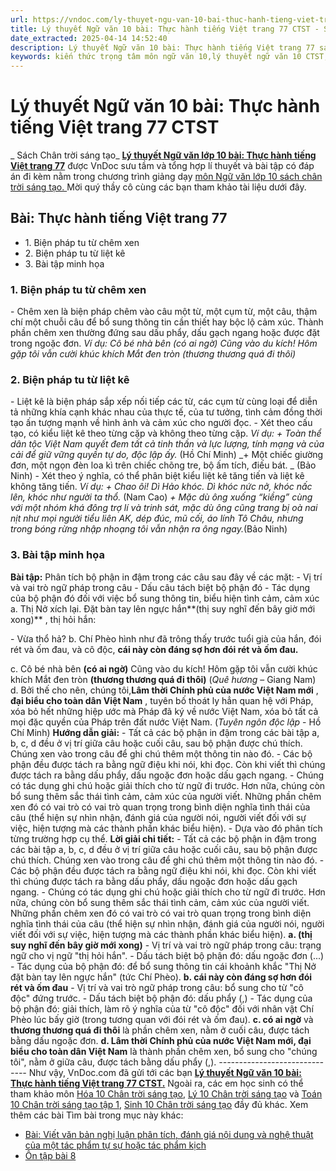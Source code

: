 ```yaml
---
url: https://vndoc.com/ly-thuyet-ngu-van-10-bai-thuc-hanh-tieng-viet-trang-77-ctst-292457
title: Lý thuyết Ngữ văn 10 bài: Thực hành tiếng Việt trang 77 CTST - Sách Chân trời sáng tạo - VnDoc.com
date_extracted: 2025-04-14 14:52:40
description: Lý thuyết Ngữ văn 10 bài: Thực hành tiếng Việt trang 77 sách Chân trời sáng tạo được VnDoc sưu tầm và giới thiệu  để tham khảo chuẩn bị cho bài giảng học kì mới sắp tới đây của mình.
keywords: kiến thức trọng tâm môn ngữ văn 10,lý thuyết ngữ văn 10 CTST,ngữ văn lớp 10,ôn tập lý thuyết văn lớp 10,lý thuyết môn ngữ văn 10,lý thuyết văn 10 CTST,Lý thuyết môn ngữ văn 10 bài Thực hành tiếng Việt trang 77,Thực hành tiếng Việt trang 77,trắc nghiệm ngữ văn 10 CTST,văn 10 chân trời sáng tạo
---
```


# Lý thuyết Ngữ văn 10 bài: Thực hành tiếng Việt trang 77 CTST
 _ Sách Chân trời sáng tạo_
**[Lý thuyết Ngữ văn lớp 10 bài: Thực hành tiếng Việt trang 77](<https://vndoc.com/ly-thuyet-ngu-van-10-bai-thuc-hanh-tieng-viet-trang-77-ctst-292457>)** được VnDoc sưu tầm và tổng hợp lí thuyết và bài tập có đáp án đi kèm nằm trong chương trình giảng dạy [môn Ngữ văn lớp 10 sách chân trời sáng tạo. ](<https://vndoc.com/ngu-van-10-chan-troi-sang-tao-tap1>)Mời quý thầy cô cùng các bạn tham khảo tài liệu dưới đây.
## Bài: Thực hành tiếng Việt trang 77
  * 1\. Biện pháp tu từ chêm xen
  * 2\. Biện pháp tu từ liệt kê
  * 3\. Bài tập minh họa

### **1\. Biện pháp tu từ chêm xen**
\- Chêm xen là biện pháp chêm vào câu một từ, một cụm từ, một câu, thậm chí một chuỗi câu để bổ sung thông tin cần thiết hay bộc lộ cảm xúc. Thành phần chêm xen thường đứng sau dấu phẩy, dấu gạch ngang hoặc được đặt trong ngoặc đơn.
_Ví dụ:_
_Cô bé nhà bên \(có ai ngờ\)_
_Cũng vào du kích\!_
_Hôm gặp tôi vẫn cười khúc khích_
 _Mắt đen tròn \(thương thương quá đi thôi\)_
### **2\. Biện pháp tu từ liệt kê**
\- Liệt kê là biện pháp sắp xếp nối tiếp các từ, các cụm từ cùng loại để diễn tả những khía cạnh khác nhau của thực tế, của tư tưởng, tình cảm đồng thời tạo ấn tượng mạnh về hình ảnh và cảm xúc cho người đọc.
\- Xét theo cấu tạo, có kiểu liệt kê theo từng cặp và không theo từng cặp.
_Ví dụ:_
_\+ Toàn thể dân tộc Việt Nam quyết đem tất cả tinh thần và lực lượng, tính mạng và của cải để giữ vững quyền tự do, độc lập ấy._ \(Hồ Chí Minh\)
_\+ Một chiếc giường đơn, một ngọn đèn loa kì trên chiếc chõng tre, bộ ấm tích, điếu bát. _ \(Bảo Ninh\)
\- Xét theo ý nghĩa, có thể phân biệt kiểu liệt kê tăng tiến và liệt kê không tăng tiến.
_Ví dụ:_
_\+ Chao ôi\! Dì Hảo khóc. Dì khóc nức nở, khóc nấc lên, khóc như người ta thổ._ \(Nam Cao\)
_\+ Mặc dù ông xuống “kiềng” cùng với một nhóm khá đông trợ lí và trinh sát, mặc dù ông cũng trang bị oà nai nịt như mọi người tiểu liên AK, dép đúc, mũ cối, áo lính Tô Châu, nhưng trong bóng rừng nhập nhoạng tôi vẫn nhận ra ông ngay._\(Bảo Ninh\)
### **3\. Bài tập minh họa**
**Bài tập:** Phân tích bộ phận in đậm trong các câu sau đây về các mặt:
\- Vị trí và vai trò ngữ pháp trong câu
\- Dấu câu tách biệt bộ phận đó
\- Tác dụng của bộ phận đó đối với việc bổ sung thông tin, biểu hiện tình cảm, cảm xúc
a. Thị Nở xích lại. Đặt bàn tay lên ngực hắn**\(thị suy nghĩ đến bây giờ mới xong\)** , thị hỏi hắn:  
  
\- Vừa thổ hả?
b. Chí Phèo hình như đã trông thấy trước tuổi già của hắn, đói rét và ốm đau, và cô độc, **cái này còn đáng sợ hơn đói rét và ốm đau.**  
  
c.
Cô bé nhà bên **\(có ai ngờ\)**
Cũng vào du kích\!
Hôm gặp tôi vẫn cười khúc khích
Mắt đen tròn **\(thương thương quá đi thôi\)**
\(_Quê hương_ – Giang Nam\)
d. Bởi thế cho nên, chúng tôi,**Lâm thời Chính phủ của nước Việt Nam mới** , **đại biểu cho toàn dân Việt Nam** , tuyên bố thoát ly hẳn quan hệ với Pháp, xóa bỏ hết những hiệp ước mà Pháp đã ký về nước Việt Nam, xóa bỏ tất cả mọi đặc quyền của Pháp trên đất nước Việt Nam.
\(_Tuyên ngôn độc lập_ \- Hồ Chí Minh\)
**Hướng dẫn giải:**
\- Tất cả các bộ phận in đậm trong các bài tập a, b, c, d đều ở vị trí giữa câu hoặc cuối câu, sau bộ phận được chú thích. Chúng xen vào trong câu để ghi chú thêm một thông tin nào đó.
\- Các bộ phận đều được tách ra bằng ngữ điệu khi nói, khi đọc. Còn khi viết thì chúng được tách ra bằng dấu phẩy, dấu ngoặc đơn hoặc dấu gạch ngang.
\- Chúng có tác dụng ghi chú hoặc giải thích cho từ ngữ đi trước. Hơn nữa, chúng còn bổ sung thêm sắc thái tình cảm, cảm xúc của người viết. Những phần chêm xen đó có vai trò có vai trò quan trọng trong bình diện nghĩa tình thái của câu \(thể hiện sự nhìn nhận, đánh giá của người nói, người viết đối với sự việc, hiện tượng mà các thành phần khác biểu hiện\).
\- Dựa vào đó phân tích từng trường hợp cụ thể.
**Lời giải chi tiết:**
\- Tất cả các bộ phận in đậm trong các bài tập a, b, c, d đều ở vị trí giữa câu hoặc cuối câu, sau bộ phận được chú thích. Chúng xen vào trong câu để ghi chú thêm một thông tin nào đó.
\- Các bộ phận đều được tách ra bằng ngữ điệu khi nói, khi đọc. Còn khi viết thì chúng được tách ra bằng dấu phẩy, dấu ngoặc đơn hoặc dấu gạch ngang.
\- Chúng có tác dụng ghi chú hoặc giải thích cho từ ngữ đi trước. Hơn nữa, chúng còn bổ sung thêm sắc thái tình cảm, cảm xúc của người viết. Những phần chêm xen đó có vai trò có vai trò quan trọng trong bình diện nghĩa tình thái của câu \(thể hiện sự nhìn nhận, đánh giá của người nói, người viết đối với sự việc, hiện tượng mà các thành phần khác biểu hiện\).
**a. \(thị suy nghĩ đến bây giờ mới xong\)**
\- Vị trí và vai trò ngữ pháp trong câu: trạng ngữ cho vị ngữ "thị hỏi hắn".
\- Dấu tách biệt bộ phận đó: dấu ngoặc đơn \(...\)
\- Tác dụng của bộ phận đó: để bổ sung thông tin cái khoảnh khắc "Thị Nở đặt bàn tay lên ngực hắn" \(tức Chí Phèo\).
**b. cái này còn đáng sợ hơn đói rét và ốm đau**
\- Vị trí và vai trò ngữ pháp trong câu: bổ sung cho từ "cô độc" đứng trước.
\- Dấu tách biệt bộ phận đó: dấu phẩy \(,\)
\- Tác dụng của bộ phận đó: giải thích, làm rõ ý nghĩa của từ "cô độc" đối với nhân vật Chí Phèo lúc bấy giờ \(trong tương quan với đói rét và ốm đau\).
**c. có ai ngờ** và **thương thương quá đi thôi** là phần chêm xen, nằm ở cuối câu, được tách bằng dấu ngoặc đơn.
**d. Lâm thời Chính phủ của nước Việt Nam mới, đại biểu cho toàn dân Việt Nam** là thành phần chêm xen, bổ sung cho "chúng tôi", nằm ở giữa câu, được tách bằng dấu phẩy \(,\).
_\------------------------------_
Như vậy, VnDoc.com đã gửi tới các bạn **[Lý thuyết Ngữ văn 10 bài: Thực hành tiếng Việt trang 77 CTST.](<https://vndoc.com/ly-thuyet-ngu-van-10-bai-thuc-hanh-tieng-viet-trang-77-ctst-292457>)** Ngoài ra, các em học sinh có thể tham khảo môn [Hóa 10 Chân trời sáng tạo](<https://vndoc.com/hoa-10-chan-troi-sang-tao>), [Lý 10 Chân trời sáng tạo](<https://vndoc.com/vat-ly-10-chan-troi-sang-tao>) và [Toán 10 Chân trời sáng tạo tập 1](<https://vndoc.com/toan-10-chan-troi-sang-tao-tap1>), [Sinh 10 Chân trời sáng tạo](<https://vndoc.com/sinh-hoc-10-chan-troi-sang-tao>) đầy đủ khác.
Xem thêm các bài Tìm bài trong mục này khác:
  * [Bài: Viết văn bản nghị luận phân tích, đánh giá nội dung và nghệ thuật của một tác phẩm tự sự hoặc tác phẩm kịch](</ly-thuyet-ngu-van-10-bai-viet-van-ban-nghi-luan-phan-tich-danh-gia-noi-dung-va-nghe-thuat-cua-mot-tac-pham-tu-su-hoac-tac-pham-kich-ctst-292459>)
  * [Ôn tập bài 8](</ly-thuyet-ngu-van-10-bai-on-tap-bai-8-ctst-292619>)

